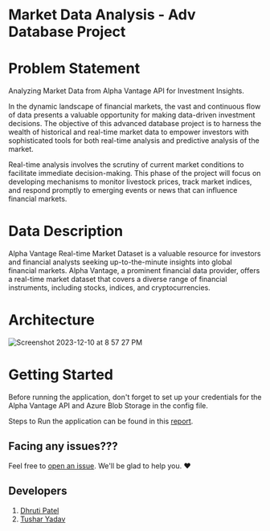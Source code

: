 # Market Data Analysis - Adv Database Project

# Problem Statement
Analyzing Market Data from Alpha Vantage API for Investment Insights.

In the dynamic landscape of financial markets, the vast and continuous flow of data presents a valuable opportunity for making data-driven investment decisions. The objective of this advanced database project is to harness the wealth of historical and real-time market data to empower investors with sophisticated tools for both real-time analysis and predictive analysis of the market. 

Real-time analysis involves the scrutiny of current market conditions to facilitate immediate decision-making. This phase of the project will focus on developing mechanisms to monitor livestock prices, track market indices, and respond promptly to emerging events or news that can influence financial markets.

# Data Description
Alpha Vantage Real-time Market Dataset is a valuable resource for investors and financial analysts seeking up-to-the-minute insights into global financial markets. Alpha Vantage, a prominent financial data provider, offers a real-time market dataset that covers a diverse range of financial instruments, including stocks, indices, and cryptocurrencies.

# Architecture
![Screenshot 2023-12-10 at 8 57 27 PM](https://github.com/YTushar18/advDataPipeline_Kafka_Spark/assets/58872872/b0a4de8f-1ed2-4f1f-ab93-32dfe9066580)

# Getting Started
Before running the application, don't forget to set up your credentials for the Alpha Vantage API and Azure Blob Storage in the config file.

Steps to Run the application can be found in this [report](https://github.com/YTushar18/advDataPipeline_Kafka_Spark/blob/dev1/Advance%20Database%20Report-Tushar%2C%20Dhruti.pdf).

## Facing any issues???
Feel free to [open an issue](https://github.com/YTushar18/advDataPipeline_Kafka_Spark/issues). We'll be glad to help you. ❤️

## Developers
1. [Dhruti Patel](https://github.com/iamdhrutipatel)
2. [Tushar Yadav](https://github.com/YTushar18)

